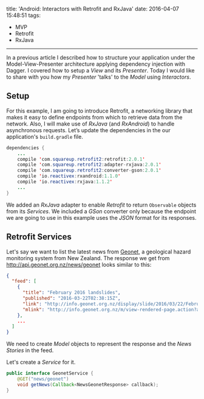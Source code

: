 title: 'Android: Interactors with Retrofit and RxJava'
date: 2016-04-07 15:48:51
tags:
- MVP
- Retrofit
- RxJava
---
In a previous article I described how to structure your application under the Model-View-Presenter architecture applying dependency injection with Dagger. I covered how to setup a _View_ and its _Presenter_. Today I would like to share with you how my _Presenter_ 'talks' to the _Model_ using _Interactors_.

Setup
-----
For this example, I am going to introduce Retrofit, a networking library that makes it easy to define endpoints from which to retrieve data from the network. Also, I will make use of _RxJava_ (and _RxAndroid_) to handle asynchronous requests. Let’s update the dependencies in the our application's `build.gradle` file.

```Java
dependencies {
    ...
    compile 'com.squareup.retrofit2:retrofit:2.0.1'
    compile 'com.squareup.retrofit2:adapter-rxjava:2.0.1'
    compile 'com.squareup.retrofit2:converter-gson:2.0.1'
    compile 'io.reactivex:rxandroid:1.1.0'
    compile 'io.reactivex:rxjava:1.1.2'
    ...
}
```

We added an _RxJava_ adapter to enable _Retrofit_ to return `Observable` objects from its _Services_. We included a _GSon_ converter only because the endpoint we are going to use in this example uses the _JSON_ format for its responses.

Retrofit Services
-----------------

Let's say we want to list the latest news from [Geonet](http://www.geonet.org.nz/), a geological hazard monitoring system from New Zealand. The response we get from http://api.geonet.org.nz/news/geonet looks similar to this:

```JSON
{
  "feed": [
    {
      "title": "February 2016 landslides",
      "published": "2016-03-22T02:38:15Z",
      "link": "http://info.geonet.org.nz/display/slide/2016/03/22/February+2016+landslides",
      "mlink": "http://info.geonet.org.nz/m/view-rendered-page.action?abstractPageId=17039668"
    },
    ...
  ]
}
```

We need to create _Model_ objects to represent the response and the _News Stories_ in the feed.

Let's create a _Service_ for it.

```Java
public interface GeonetService {
    @GET("news/geonet")
    void getNews(Callback<NewsGeonetResponse> callback);
}
```
